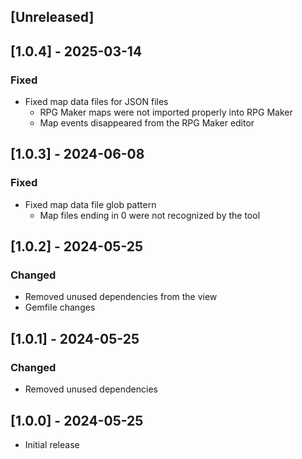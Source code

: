 ## [Unreleased]

## [1.0.4] - 2025-03-14

### Fixed

- Fixed map data files for JSON files
  - RPG Maker maps were not imported properly into RPG Maker
  - Map events disappeared from the RPG Maker editor

## [1.0.3] - 2024-06-08

### Fixed

- Fixed map data file glob pattern
  - Map files ending in 0 were not recognized by the tool

## [1.0.2] - 2024-05-25

### Changed

- Removed unused dependencies from the view
- Gemfile changes

## [1.0.1] - 2024-05-25

### Changed

- Removed unused dependencies

## [1.0.0] - 2024-05-25

- Initial release
